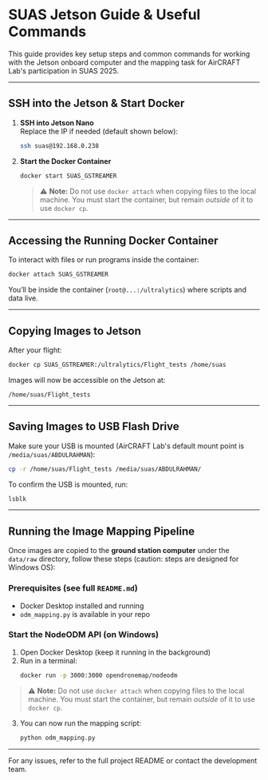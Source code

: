 
# SUAS Jetson Guide & Useful Commands

This guide provides key setup steps and common commands for working with the Jetson onboard computer and the mapping task for AirCRAFT Lab's participation in SUAS 2025.

---

##  SSH into the Jetson & Start Docker

1. **SSH into Jetson Nano**  
   Replace the IP if needed (default shown below):
   ```bash
   ssh suas@192.168.0.238
   ```

2. **Start the Docker Container**  
   ```bash
   docker start SUAS_GSTREAMER
   ```
   > ⚠️ **Note:** Do not use `docker attach` when copying files to the local machine. You must start the container, but remain *outside* of it to use `docker cp`.

---

##  Accessing the Running Docker Container
To interact with files or run programs inside the container:
   ```bash
   docker attach SUAS_GSTREAMER
   ```
You’ll be inside the container (`root@...:/ultralytics`) where scripts and data live.

---

##  Copying Images to Jetson

After your flight:
```bash
docker cp SUAS_GSTREAMER:/ultralytics/Flight_tests /home/suas
```

Images will now be accessible on the Jetson at:
```
/home/suas/Flight_tests
```

---

##  Saving Images to USB Flash Drive

Make sure your USB is mounted (AirCRAFT Lab's default mount point is `/media/suas/ABDULRAHMAN`):
```bash
cp -r /home/suas/Flight_tests /media/suas/ABDULRAHMAN/
```

To confirm the USB is mounted, run:
```bash
lsblk
```

---

##  Running the Image Mapping Pipeline

Once images are copied to the **ground station computer** under the `data/raw` directory, follow these steps (caution: steps are designed for Windows OS):

###  Prerequisites (see full `README.md`)
- Docker Desktop installed and running  
- `odm_mapping.py` is available in your repo

###  Start the NodeODM API (on Windows)

1. Open Docker Desktop (keep it running in the background)
2. Run in a terminal:
   ```bash
   docker run -p 3000:3000 opendronemap/nodeodm
   ```
> ⚠️ **Note:** Do not use `docker attach` when copying files to the local machine. You must start the container, but remain *outside* of it to use `docker cp`.

3. You can now run the mapping script:
   ```bash
   python odm_mapping.py
   ```

---

For any issues, refer to the full project README or contact the development team.
```
